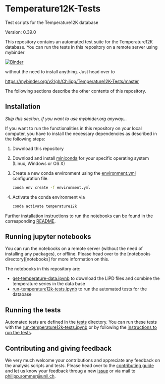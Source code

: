 # Temperature12K-Tests

Test scripts for the Temperature12K database

Version: 0.39.0

This repository contains an automated test suite for the Temperature12K
database. You can run the tests in this repository on a remote server using
mybinder

[![Binder](https://mybinder.org/badge_logo.svg)](https://mybinder.org/v2/gh/Chilipp/Temperature12K-Tests/master)

without the need to install anything. Just head over to

https://mybinder.org/v2/gh/Chilipp/Temperature12K-Tests/master

The following sections describe the other contents of this repository.


## Installation
*Skip this section, if you want to use mybinder.org anyway...*

If you want to run the functionalities in this repository on your local
computer,  you have to install the necessary dependencies as described in the
following steps:

1. Download this repository
2. Download and install [miniconda](https://conda.io/en/latest/miniconda.html)
   for your specific operating system (Linux, Windows or OS X)
3. Create a new conda environment using the [environment.yml](environment.yml)
   configuration file:

   ```bash
   conda env create -f environment.yml
   ```
4. Activate the conda environment via
   ```bash
   conda activate temperature12k
   ```

Further installation instructions to run the notebooks can be found
in the corresponding [README](notebooks/README.md).

## Running jupyter notebooks

You can run the notebooks on a remote server (without the need of installing
any packages), or offline. Please head over to the
[notebooks directory][notebooks] for more information on this.

The notebooks in this repository are:

- [get-temperature-data.ipynb](notebooks/get-temperature-data.ipynb) to
  download the LiPD files and combine the temperature series in the data base
- [run-temperature12k-tests.ipynb](notebooks/run-temperature12k-tests.ipynb) to run
  the automated tests for the database


## Running the tests
Automated tests are defined in the [tests](tests) directory. You can
run these tests with the [run-temperature12k-tests.ipynb](notebooks/run-temperature12k-tests.ipynb)
or by following the [instructions to run the tests](tests/README.md).


## Contributing and giving feedback

We very much welcome your contributions and appreciate any feedback on the
analysis scripts and tests. Please head over to the
[contributing guide](CONTRIBUTING.md) and let us know your feedback throug
a new [issue](https://github.com/Chilipp/Temperature12K-Tests/issues) or
via mail to [philipp.sommer@unil.ch](mailto:philipp.sommer@unil.ch).
